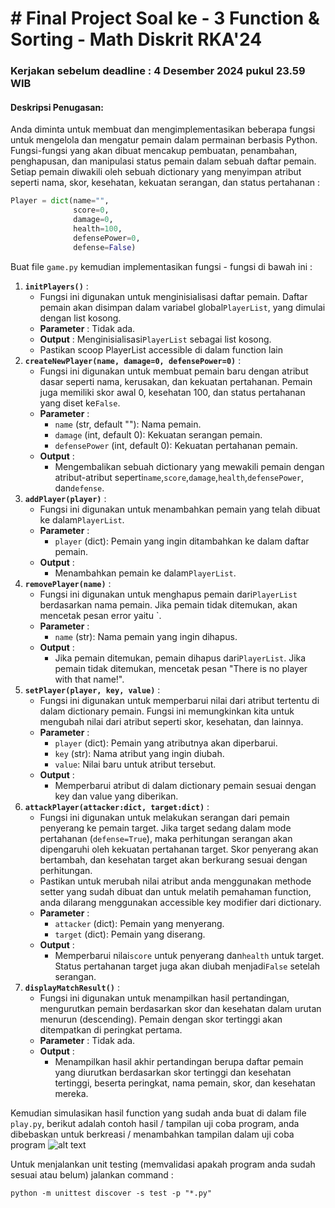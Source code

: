 # # Final Project Soal ke - 3 Function & Sorting - Math Diskrit RKA'24
### Kerjakan sebelum deadline : 4 Desember 2024 pukul 23.59 WIB
#### Deskripsi Penugasan:

Anda diminta untuk membuat dan mengimplementasikan beberapa fungsi untuk mengelola dan mengatur pemain dalam permainan berbasis Python. Fungsi-fungsi yang akan dibuat mencakup pembuatan, penambahan, penghapusan, dan manipulasi status pemain dalam sebuah daftar pemain. Setiap pemain diwakili oleh sebuah dictionary yang menyimpan atribut seperti nama, skor, kesehatan, kekuatan serangan, dan status pertahanan :

```python
Player = dict(name="",
              score=0,
              damage=0,
              health=100,
              defensePower=0,
              defense=False)
```

Buat file `game.py` kemudian implementasikan fungsi - fungsi di bawah ini :

1. **`initPlayers()`** :
   * Fungsi ini digunakan untuk menginisialisasi daftar pemain. Daftar pemain akan disimpan dalam variabel global`PlayerList`, yang dimulai dengan list kosong.
   * **Parameter** : Tidak ada.
   * **Output** : Menginisialisasi`PlayerList` sebagai list kosong.
   * Pastikan scoop PlayerList accessible di dalam function lain
2. **`createNewPlayer(name, damage=0, defensePower=0)`** :
   * Fungsi ini digunakan untuk membuat pemain baru dengan atribut dasar seperti nama, kerusakan, dan kekuatan pertahanan. Pemain juga memiliki skor awal 0, kesehatan 100, dan status pertahanan yang diset ke`False`.
   * **Parameter** :
     * `name` (str, default ""): Nama pemain.
     * `damage` (int, default 0): Kekuatan serangan pemain.
     * `defensePower` (int, default 0): Kekuatan pertahanan pemain.
   * **Output** :
     * Mengembalikan sebuah dictionary yang mewakili pemain dengan atribut-atribut seperti`name`,`score`,`damage`,`health`,`defensePower`, dan`defense`.
3. **`addPlayer(player)`** :
   * Fungsi ini digunakan untuk menambahkan pemain yang telah dibuat ke dalam`PlayerList`.
   * **Parameter** :
     * `player` (dict): Pemain yang ingin ditambahkan ke dalam daftar pemain.
   * **Output** :
     * Menambahkan pemain ke dalam`PlayerList`.
4. **`removePlayer(name)`** :
   * Fungsi ini digunakan untuk menghapus pemain dari`PlayerList` berdasarkan nama pemain. Jika pemain tidak ditemukan, akan mencetak pesan error yaitu `.
   * **Parameter** :
     * `name` (str): Nama pemain yang ingin dihapus.
   * **Output** :
     * Jika pemain ditemukan, pemain dihapus dari`PlayerList`. Jika pemain tidak ditemukan, mencetak pesan "There is no player with that name!".
5. **`setPlayer(player, key, value)`** :
   * Fungsi ini digunakan untuk memperbarui nilai dari atribut tertentu di dalam dictionary pemain. Fungsi ini memungkinkan kita untuk mengubah nilai dari atribut seperti skor, kesehatan, dan lainnya.
   * **Parameter** :
     * `player` (dict): Pemain yang atributnya akan diperbarui.
     * `key` (str): Nama atribut yang ingin diubah.
     * `value`: Nilai baru untuk atribut tersebut.
   * **Output** :
     * Memperbarui atribut di dalam dictionary pemain sesuai dengan key dan value yang diberikan.
6. **`attackPlayer(attacker:dict, target:dict)`** :
   * Fungsi ini digunakan untuk melakukan serangan dari pemain penyerang ke pemain target. Jika target sedang dalam mode pertahanan (`defense=True`), maka perhitungan serangan akan dipengaruhi oleh kekuatan pertahanan target. Skor penyerang akan bertambah, dan kesehatan target akan berkurang sesuai dengan perhitungan.
   * Pastikan untuk merubah nilai atribut anda menggunakan methode setter yang sudah dibuat dan untuk melatih pemahaman function, anda dilarang menggunakan accessible key modifier dari dictionary.
   * **Parameter** :
     * `attacker` (dict): Pemain yang menyerang.
     * `target` (dict): Pemain yang diserang.
   * **Output** :
     * Memperbarui nilai`score` untuk penyerang dan`health` untuk target. Status pertahanan target juga akan diubah menjadi`False` setelah serangan.
7. **`displayMatchResult()`** :
   * Fungsi ini digunakan untuk menampilkan hasil pertandingan, mengurutkan pemain berdasarkan skor dan kesehatan dalam urutan menurun (descending). Pemain dengan skor tertinggi akan ditempatkan di peringkat pertama.
   * **Parameter** : Tidak ada.
   * **Output** :
     * Menampilkan hasil akhir pertandingan berupa daftar pemain yang diurutkan berdasarkan skor tertinggi dan kesehatan tertinggi, beserta peringkat, nama pemain, skor, dan kesehatan mereka.

Kemudian simulasikan hasil function yang sudah anda buat di dalam file `play.py`, berikut adalah contoh hasil / tampilan uji coba program, anda dibebaskan untuk berkreasi / menambahkan tampilan dalam uji coba program
![alt text](image.png)

Untuk menjalankan unit testing (memvalidasi apakah program anda sudah sesuai atau belum) jalankan command :

```shell
python -m unittest discover -s test -p "*.py"
```
